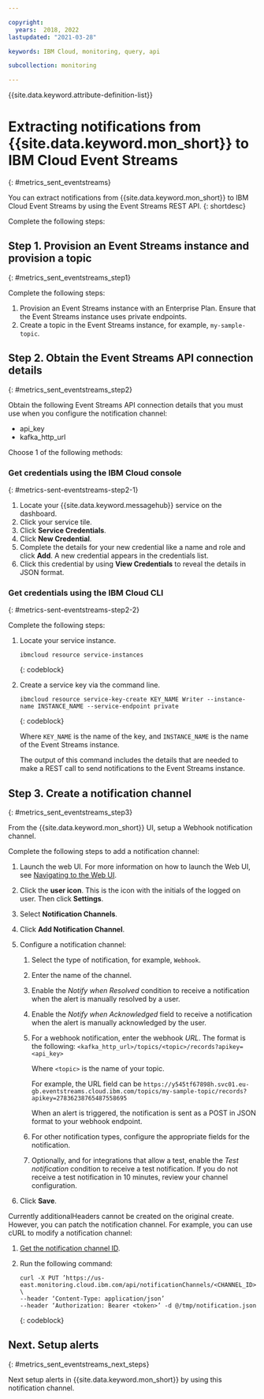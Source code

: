 ```yaml
---

copyright:
  years:  2018, 2022
lastupdated: "2021-03-28"

keywords: IBM Cloud, monitoring, query, api

subcollection: monitoring

---
```


{{site.data.keyword.attribute-definition-list}}

# Extracting notifications from {{site.data.keyword.mon_short}} to IBM Cloud Event Streams
{: #metrics_sent_eventstreams}

You can extract notifications from {{site.data.keyword.mon_short}} to IBM Cloud Event Streams by using the Event Streams REST API.
{: shortdesc}

Complete the following steps:

## Step 1. Provision an Event Streams instance and provision a topic
{: #metrics_sent_eventstreams_step1}

Complete the following steps:

1. Provision an Event Streams instance with an Enterprise Plan. Ensure that the Event Streams instance uses private endpoints.
2. Create a topic in the Event Streams instance, for example, `my-sample-topic`.

## Step 2. Obtain the Event Streams API connection details
{: #metrics_sent_eventstreams_step2}

Obtain the following Event Streams API connection details that you must use when you configure the notification channel:
- api_key
- kafka_http_url

Choose 1 of the following methods:

### Get credentials using the IBM Cloud console
{: #metrics-sent-eventstreams-step2-1}

1. Locate your {{site.data.keyword.messagehub}} service on the dashboard.
2. Click your service tile.
3. Click **Service Credentials**.
4. Click **New Credential**. 
5. Complete the details for your new credential like a name and role and click **Add**. A new credential appears in the credentials list.
6. Click this credential by using **View Credentials** to reveal the details in JSON format.



### Get credentials using the IBM Cloud CLI
{: #metrics-sent-eventstreams-step2-2}

Complete the following steps:

1. Locate your service instance.

    ```text
    ibmcloud resource service-instances
    ```
    {: codeblock}

2. Create a service key via the command line.

    ```text
    ibmcloud resource service-key-create KEY_NAME Writer --instance-name INSTANCE_NAME --service-endpoint private
    ```
    {: codeblock}

    Where `KEY_NAME` is the name of the key, and `INSTANCE_NAME` is the name of the Event Streams instance.

    The output of this command includes the details that are needed to make a REST call to send notifications to the Event Streams instance. 



## Step 3. Create a notification channel
{: #metrics_sent_eventstreams_step3}

From the {{site.data.keyword.mon_short}} UI, setup a Webhook notification channel.

Complete the following steps to add a notification channel:

1. Launch the web UI. For more information on how to launch the Web UI, see [Navigating to the Web UI](/docs/monitoring?topic=monitoring-launch#launch). 
    
2. Click the **user icon**.  This is the icon with the initials of the logged on user.  Then click **Settings**.

3. Select **Notification Channels**.

4. Click **Add Notification Channel**.

5. Configure a notification channel:

    1. Select the type of notification, for example, `Webhook`.

    2. Enter the name of the channel.

    3. Enable the *Notify when Resolved* condition to receive a notification when the alert is manually resolved by a user.

    4. Enable the *Notify when Acknowledged* field to receive a notification when the alert is manually acknowledged by the user.

    5. For a webhook notification, enter the webhook *URL*. The format is the following: `<kafka_http_url>/topics/<topic>/records?apikey=<api_key>`

        Where `<topic>` is the name of your topic.

        For example, the URL field can be `https://y545tf67898h.svc01.eu-gb.eventstreams.cloud.ibm.com/topics/my-sample-topic/records?apikey=27836238765487558695`
    
        When an alert is triggered, the notification is sent as a POST in JSON format to your webhook endpoint. 

    6. For other notification types, configure the appropriate fields for the notification.

    7. Optionally, and for integrations that allow a test, enable the *Test notification* condition to receive a test notification. If you do not receive a test notification in 10 minutes, review your channel configuration. 

6. Click **Save**. 


Currently additionalHeaders cannot be created on the original create. However, you can patch the notification channel. For example, you can use cURL to modify a notification channel: 

1. [Get the notification channel ID](/docs/monitoring?topic=monitoring-notifications_api#notifications_api_get_all).

2. Run the following command:

    ```text
    curl -X PUT ’https://us-east.monitoring.cloud.ibm.com/api/notificationChannels/<CHANNEL_ID>' \
    --header ‘Content-Type: application/json’ 
    --header ‘Authorization: Bearer <token>’ -d @/tmp/notification.json
    ```
    {: codeblock}



## Next. Setup alerts
{: #metrics_sent_eventstreams_next_steps}

Next setup alerts in {{site.data.keyword.mon_short}} by using this notification channel. 





